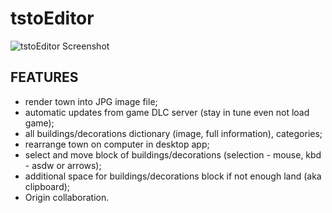 # tstoEditor

![tstoEditor Screenshot](https://dl.dropboxusercontent.com/u/8005135/img/progs/tstoeditor.jpg "tstoEditor Screenshot")


## FEATURES
- render town into JPG image file;
- automatic updates from game DLC server (stay in tune even not load game);
- all buildings/decorations dictionary (image, full information), categories;
- rearrange town on computer in desktop app;
- select and move block of buildings/decorations (selection - mouse, kbd - asdw or arrows);
- additional space for buildings/decorations block if not enough land (aka clipboard);
- Origin collaboration.
